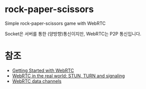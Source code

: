 # rock-paper-scissors

Simple rock-paper-scissors game with WebRTC

Socket은 서버를 통한 (양방향)통신이지만, WebRTC는 P2P 통신입니다.


# 참조

- [Getting Started with WebRTC](https://www.html5rocks.com/ko/tutorials/webrtc/infrastructure/)
- [WebRTC in the real world: STUN, TURN and signaling](https://www.html5rocks.com/ko/tutorials/webrtc/infrastructure/)
- [WebRTC data channels](https://www.html5rocks.com/ko/tutorials/webrtc/datachannels/)
